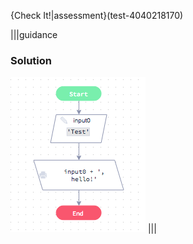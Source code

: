 {Check It!|assessment}(test-4040218170)

|||guidance
### Solution
![](solutions/join-string1.png)
|||